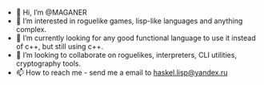 - 👋 Hi, I’m @MAGANER
- 👀 I’m interested in roguelike games, lisp-like languages and anything complex.
- 🌱 I’m currently looking for any good functional language to use it instead of c++, but still using c++.
- 💞️ I’m looking to collaborate on roguelikes, interpreters, CLI utilities, cryptography tools.
- 📫 How to reach me - send me a email to haskel.lisp@yandex.ru

<!---
MAGANER/MAGANER is a ✨ special ✨ repository because its `README.md` (this file) appears on your GitHub profile.
You can click the Preview link to take a look at your changes.
--->

